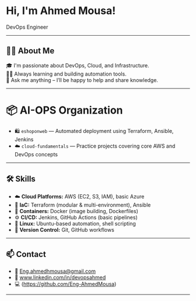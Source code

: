 #  Hi, I'm Ahmed Mousa!
DevOps Engineer 

---

## 👨‍💻 About Me

🎓 I'm passionate about DevOps, Cloud, and Infrastructure.  
🏃‍♂️ Always learning and building automation tools.  
💬 Ask me anything – I’ll be happy to help and share knowledge.  

---



# 📦 **AI-OPS Organization**  
- 🛍️ `eshoponweb` — Automated deployment using Terraform, Ansible, Jenkins  
- ☁️ `cloud-fundamentals` — Practice projects covering core AWS and DevOps concepts  

---

## 🛠️ Skills

- ☁️ **Cloud Platforms:** AWS (EC2, S3, IAM), basic Azure
- 🧱 **IaC:** Terraform (modular & multi-environment), Ansible
- 🐳 **Containers:** Docker (image building, Dockerfiles)
- ⚙️ **CI/CD:** Jenkins, GitHub Actions (basic pipelines)
- 🐧 **Linux:** Ubuntu-based automation, shell scripting
- 🔐 **Version Control:** Git, GitHub workflows

---

## 📫 Contact

- 📧 Eng.ahmedhmousa@gmail.com  
- 🔗 www.linkedin.com/in/devopsahmed
- 💻 (https://github.com/Eng-AhmedMousa)

---
